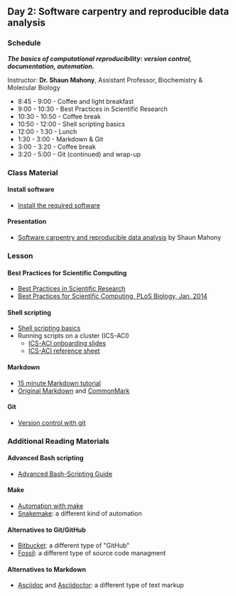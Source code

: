 
## Day 2: Software carpentry and reproducible data analysis

### Schedule

***The basics of computational reproducibility: version control, documentation, automation.***

Instructor: **Dr. Shaun Mahony**, Assistant Professor, Biochemistry & Molecular Biology

* 8:45 - 9:00 - Coffee and light breakfast
* 9:00 - 10:30 - Best Practices in Scientific Research
* 10:30 - 10:50 - Coffee break
* 10:50 - 12:00 - Shell scripting basics
* 12:00 - 1:30 - Lunch
* 1:30 - 3:00 - Markdown & Git
* 3:00 - 3:20 - Coffee break
* 3:20 - 5:00 - Git (continued) and wrap-up



### Class Material

#### Install software

* [Install the required software][install] 

#### Presentation

* [Software carpentry and reproducible data analysis][main]  by Shaun Mahony

[install]: /install.html
[main]: https://bootcamp.biostars.io/day2/docs/Mahony_SoftwareCarpentry_20170711.pdf

### Lesson

#### Best Practices for Scientific Computing

* [Best Practices in Scientific Research][best]
* [Best Practices for Scientific Computing, PLoS Biology, Jan. 2014][bestpub]

[best]: docs/best_practices.html
[bestpub]: http://dx.doi.org/10.1371/journal.pbio.1001745


#### Shell scripting

* [Shell scripting basics][scshell]
* Running scripts on a cluster (ICS-ACI)
  * [ICS-ACI onboarding slides][acionb]
  * [ICS-ACI reference sheet][aciref]

[scshell]: http://swcarpentry.github.io/shell-novice
[aciref]: https://ics.psu.edu/wp-content/uploads/2015/07/referenceSheet.pdf
[acionb]: https://ics.psu.edu/wp-content/uploads/2016/03/ICS-ACI__Onboarding.pdf


#### Markdown

* [15 minute Markdown tutorial][md15min]
* [Original Markdown][markdown] and [CommonMark][commonmark]

[md15min]: http://commonmark.org/help/tutorial
[markdown]: https://daringfireball.net/projects/markdown
[commonmark]: http://commonmark.org


#### Git

* [Version control with git][socgit]

[socgit]: http://swcarpentry.github.io/git-novice/


### Additional Reading Materials

#### Advanced Bash scripting

* [Advanced Bash-Scripting Guide][bash]

[bash]: http://tldp.org/LDP/abs/html

#### Make

* [Automation with make][socmake]
* [Snakemake][snakemake]: a different kind of automation

[socmake]: http://swcarpentry.github.io/make-novice/
[snakemake]: https://bitbucket.org/snakemake/snakemake/wiki/Home

#### Alternatives to Git/GitHub

* [Bitbucket][bitbucket]: a different type of "GitHub"
* [Fossil][fossil]: a different type of source code managment

[bitbucket]: https://bitbucket.org/
[fossil]: https://www.fossil-scm.org/

#### Alternatives to Markdown

* [Asciidoc][asciidoc] and [Asciidoctor][asciidoctor]: a different type of text markup

[asciidoc]: http://www.methods.co.nz/asciidoc/
[asciidoctor]: http://asciidoctor.org/

